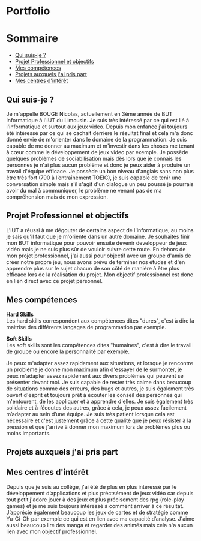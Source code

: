 # Portfolio

# Sommaire

- [Qui suis-je ?](#qui-suis-je)
- [Projet Professionnel et objectifs](#projet-professionnel-et-objectifs)
- [Mes compétences](#mes-compétences)
- [Projets auxquels j'ai pris part](#projets-auxquels-j-ai-pris-part)
- [Mes centres d'intérêt](#mes-centres-d'intérêt)



## Qui suis-je ?

Je m'appelle BOUGE Nicolas, actuellement en 3ème année de BUT Informatique à l'IUT du Limousin. Je suis très intéressé par ce qui est lié à l'informatique et surtout aux jeux video. Depuis mon enfance j'ai toujours été intéressé par ce qui se cachait derrière le résultat final et cela m'a donc donné envie de m'orienter dans le domaine de la programmation. Je suis capable de me donner au maximum et m'investir dans les choses me tenant à cœur comme le développement de jeux video par exemple. Je possède quelques problèmes de sociabilisation mais dès lors que je connais les personnes je n'ai plus aucun  problème et donc je peux aider à produire un travail d'équipe efficace. Je possède un bon niveau d'anglais sans non plus être très fort (790 à l’entraînement TOEIC), je suis capable de tenir une conversation simple mais s'il s'agit d'un dialogue un peu poussé je pourrais avoir du mal à communiquer, le problème ne venant pas de ma compréhension mais de mon expression. 



## Projet Professionnel et objectifs

L'IUT a réussi à me dégouter de certains aspect de l'informatique, au moins je sais qu'il faut que je m'oriente dans un autre domaine.
Je souhaites finir mon BUT informatique pour pouvoir ensuite devenir developpeur de jeux vidéo mais je ne suis plus sûr de vouloir suivre cette route. En dehors de mon projet professionnel, j'ai aussi pour objectif avec un groupe d'amis de créer notre propre jeu, nous avons prévu de terminer nos études et d'en apprendre plus sur le sujet chacun de son côté de manière à être plus efficace lors de la réalisation du projet. Mon objectif professionnel est donc en lien direct avec ce projet personnel. 

## Mes compétences

**Hard Skills**  
Les hard skills correspondent aux compétences dites "dures", c'est à dire la maitrise des différents langages de programmation par exemple.



**Soft Skills**  
Les soft skills sont les compétences dites "humaines", c'est à dire le travail de groupe ou encore la personnalité par exemple.

Je peux m'adapter assez rapidement aux situations, et lorsque je rencontre un problème je donne mon maximum afin d'essayer de le surmonter, je peux m'adapter assez rapidement aux divers problèmes qui peuvent se présenter devant moi. Je suis capable de rester très calme dans beaucoup de situations comme des erreurs, des bugs et autres, je suis également très ouvert d'esprit et toujours prêt à écouter les conseil des personnes qui m'entourent, de les appliquer et à apprendre d'elles. Je suis également très solidaire et à l’écoutes des autres, grâce à cela, je peux assez facilement m’adapter au sein d’une équipe. Je suis très patient lorsque cela est nécessaire et c'est justement grâce à cette qualité que je peux résister à la pression et que j'arrive à donner mon maximum lors de problèmes plus ou moins importants.


## Projets auxquels j'ai pris part



## Mes centres d'intérêt

Depuis que je suis au collège, j'ai été de plus en plus intéressé par le développement d’applications et plus préctsément de jeux vidéo car depuis tout petit j'adore jouer à des jeux et plus précisement des rpg (role-play games) et je me suis toujours intéressé à comment arriver à ce résultat. J’apprécie également beaucoup les jeux de cartes et de stratégie comme Yu-Gi-Oh par exemple ce qui est en lien avec ma capacité d’analyse. J'aime aussi beaucoup lire des manga et regarder des animés mais cela n'a aucun lien avec mon objectif professionnel.





